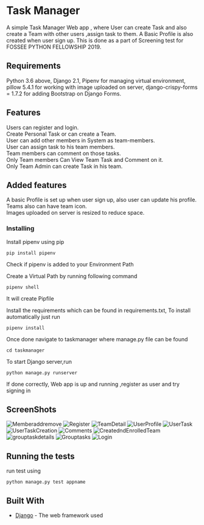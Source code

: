# Task Manager

A simple Task Manager Web app , where User can create Task and also
create a Team with other users ,assign task to them.
A Basic Profile is also created when user sign up.
This is done as a part of Screening test for FOSSEE PYTHON FELLOWSHIP 2019.

## Requirements

Python 3.6 above,
Django 2.1,
Pipenv for managing virtual environment,
pillow 5.4.1 for working with image uploaded on server,
django-crispy-forms = 1.7.2 for adding Bootstrap on Django Forms.

## Features

Users can register and login.  
Create Personal Task or can create a Team.  
User can add other members in System as team-members.  
User can assign task to his team members.  
Team members can comment on those tasks.  
Only Team members Can View Team Task and Comment on it.  
Only Team Admin can create Task in his team.






## Added features

A basic Profile is set up when user sign up, also user can update his profile.<br/>
Teams also can have team icon.<br/>
Images uploaded on server is resized to reduce space.

### Installing

Install pipenv using pip

```
pip install pipenv
```

Check if pipenv is added to your Environment Path

Create a Virtual Path by running following command

```
pipenv shell
```

It will create Pipfile

Install the requirements which can be found in requirements.txt, To install automatically just run

```
pipenv install
```

Once done navigate to taskmanager where manage.py file can be found

```
cd taskmanager
```

To start Django server,run

```
python manage.py runserver
```

If done correctly, Web app is up and running ,register as user and try signing in

## ScreenShots
![Memberaddremove](https://user-images.githubusercontent.com/28575372/55363842-26259600-54fc-11e9-8168-a231a73ee01d.JPG)
![Register](https://user-images.githubusercontent.com/28575372/55363843-26be2c80-54fc-11e9-9310-dfedf0ef4529.JPG)
![TeamDetail](https://user-images.githubusercontent.com/28575372/55363846-26be2c80-54fc-11e9-8d4a-5c74ef69b089.JPG)
![UserProfile](https://user-images.githubusercontent.com/28575372/55363847-2756c300-54fc-11e9-84ed-68ce7469b0e7.JPG)
![UserTask](https://user-images.githubusercontent.com/28575372/55363848-2756c300-54fc-11e9-885d-17f6f2f5fd3c.JPG)
![UserTaskCreation](https://user-images.githubusercontent.com/28575372/55363850-27ef5980-54fc-11e9-8f4a-c9d4ae563b20.JPG)
![Comments](https://user-images.githubusercontent.com/28575372/55363851-27ef5980-54fc-11e9-99c1-d25cb5efe155.JPG)
![CreatedndEnrolledTeam](https://user-images.githubusercontent.com/28575372/55363852-2887f000-54fc-11e9-9a1d-23b89ef14f36.JPG)
![grouptaskdetails](https://user-images.githubusercontent.com/28575372/55363853-2887f000-54fc-11e9-8abc-6135036a3e8f.JPG)
![Grouptasks](https://user-images.githubusercontent.com/28575372/55363854-2887f000-54fc-11e9-814b-23b5a1e9c4f4.JPG)
![Login](https://user-images.githubusercontent.com/28575372/55363855-29208680-54fc-11e9-81f4-dc4cf9eaee40.JPG)

## Running the tests

run test using

```
python manage.py test appname
```

## Built With

- [Django](https://www.djangoproject.com/) - The web framework used
